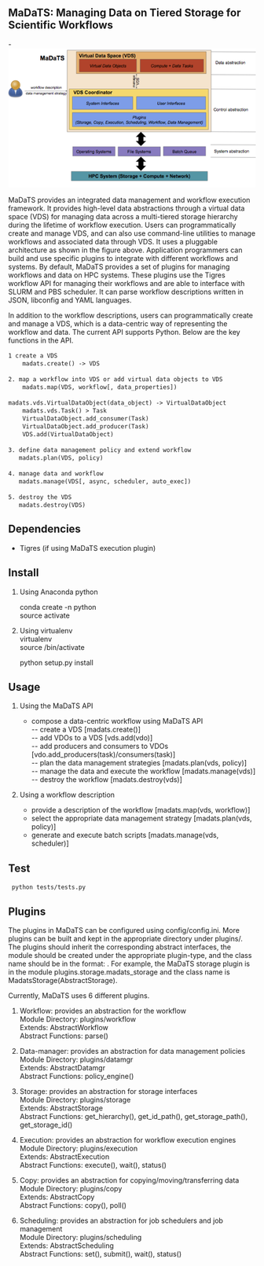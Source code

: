MaDaTS: Managing Data on Tiered Storage for Scientific Workflows
----------------------------------------------------------------

-![MaDaTS Architecture](docs/figs/madats.png)

MaDaTS provides an integrated data management and workflow execution
framework. It provides high-level data abstractions through a virtual
data space (VDS) for managing data across a multi-tiered storage hierarchy
during the lifetime of workflow execution. Users can programmatically
create and manage VDS, and can also use command-line utilities to manage
workflows and associated data through VDS. It uses a pluggable architecture
as shown in the figure above. Application programmers can build and use
specific plugins to integrate with different workflows and systems. By default,
MaDaTS provides a set of plugins for managing workflows and data on HPC systems.
These plugins use the Tigres workflow API for managing their workflows and
are able to interface with SLURM and PBS scheduler. It can parse workflow
descriptions written in JSON, libconfig and YAML languages.

In addition to the workflow descriptions, users can programmatically
create and manage a VDS, which is a data-centric way of representing
the workflow and data. The current API supports Python. Below are the
key functions in the API.

    1 create a VDS
        madats.create() -> VDS  

    2. map a workflow into VDS or add virtual data objects to VDS  
        madats.map(VDS, workflow[, data_properties])  
    
	madats.vds.VirtualDataObject(data_object) -> VirtualDataObject  
    	madats.vds.Task() > Task  
    	VirtualDataObject.add_consumer(Task)  
    	VirtualDataObject.add_producer(Task)  
    	VDS.add(VirtualDataObject)  

    3. define data management policy and extend workflow  
       madats.plan(VDS, policy)  

    4. manage data and workflow  
       madats.manage(VDS[, async, scheduler, auto_exec])  

    5. destroy the VDS  
       madats.destroy(VDS)  

Dependencies
---------------
   - Tigres (if using MaDaTS execution plugin)

Install
--------
1. Using Anaconda python  

   conda create -n <env> python   
   source activate <env>  

2. Using virtualenv  
   virtualenv <venv>  
   source <venv>/bin/activate  
  
   python setup.py install  

Usage
--------
1. Using the MaDaTS API
   - compose a data-centric workflow using MaDaTS API    
     -- create a VDS   [madats.create()]  
     -- add VDOs to a VDS  [vds.add(vdo)]  
     -- add producers and consumers to VDOs [vdo.add_producers(task)/consumers(task)]  
     -- plan the data management strategies [madats.plan(vds, policy)]  
     -- manage the data and execute the workflow [madats.manage(vds)]  
     -- destroy the workflow [madats.destroy(vds)]  

2. Using a workflow description  
   - provide a description of the workflow [madats.map(vds, workflow)]  
   - select the appropriate data management strategy [madats.plan(vds, policy)]  
   - generate and execute batch scripts [madats.manage(vds, scheduler)]  

Test
--------
	 python tests/tests.py

Plugins
--------
The plugins in MaDaTS can be configured using config/config.ini.
More plugins can be built and kept in the appropriate directory
under plugins/. The plugins should inherit the corresponding
abstract interfaces, the module should be created under the
appropriate plugin-type, and the class name should be in the format:
<Plugin-name><Plugin-type>. For example, the MaDaTS storage plugin
is in the module plugins.storage.madats_storage and the class
name is MadatsStorage(AbstractStorage).

Currently, MaDaTS uses 6 different plugins.

1. Workflow: provides an abstraction for the workflow  
   Module Directory: plugins/workflow  
   Extends: AbstractWorkflow  
   Abstract Functions: parse()  

2. Data-manager: provides an abstraction for data management policies  
   Module Directory: plugins/datamgr  
   Extends: AbstractDatamgr  
   Abstract Functions: policy_engine()  

3. Storage: provides an abstraction for storage interfaces  
   Module Directory: plugins/storage  
   Extends: AbstractStorage  
   Abstract Functions: get_hierarchy(), get_id_path(), get_storage_path(), get_storage_id()  

4. Execution: provides an abstraction for workflow execution engines  
   Module Directory: plugins/execution  
   Extends: AbstractExecution  
   Abstract Functions: execute(), wait(), status()  

5. Copy: provides an abstraction for copying/moving/transferring data  
   Module Directory: plugins/copy  
   Extends: AbstractCopy  
   Abstract Functions: copy(), poll()  

6. Scheduling: provides an abstraction for job schedulers and job management  
   Module Directory: plugins/scheduling  
   Extends: AbstractScheduling  
   Abstract Functions: set(), submit(), wait(), status()  




   